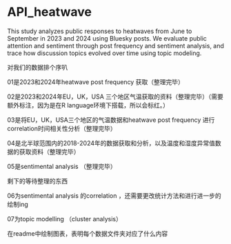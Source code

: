 # API_heatwave

This study analyzes public responses to heatwaves from June to September in 2023 and 2024 using Bluesky posts. We evaluate public attention and sentiment through post frequency and sentiment analysis, and trace how discussion topics evolved over time using topic modeling.

对我们的数据排个序叭

01是2023和2024年heatwave post frequency 获取（整理完毕）

02是2023和2024年EU，UK，USA 三个地区气温获取的资料（整理完毕）（需要额外标注，因为是在R language环境下搭载，所以会标红。）

03是将EU，UK，USA三个地区的气温数据和heatwave post frequency 进行correlation时间相关性分析（整理完毕）

04是北半球范围内的2018-2024年的数据获取和分析，以及温度和湿度异常值数据的获取资料（整理完毕）

05是sentimental analysis （整理完毕）

剩下的等待整理的东西

06为sentimental analysis 的correlation ，还需要更改统计方法和进行进一步的绘制ing

07为topic modelling （cluster analysis）

在readme中绘制图表，表明每个数据文件夹对应了什么内容
